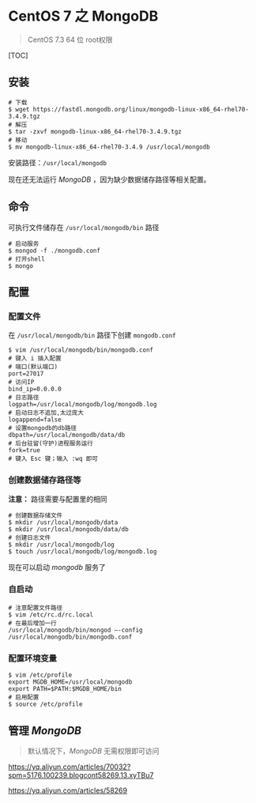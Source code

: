 # CentOS 7 之 MongoDB

> CentOS 7.3 64 位 root权限

[TOC]



## 安装

```shell
# 下载
$ wget https://fastdl.mongodb.org/linux/mongodb-linux-x86_64-rhel70-3.4.9.tgz
# 解压
$ tar -zxvf mongodb-linux-x86_64-rhel70-3.4.9.tgz
# 移动
$ mv mongodb-linux-x86_64-rhel70-3.4.9 /usr/local/mongodb
```

安装路径：`/usr/local/mongodb ` 

现在还无法运行 *MongoDB* ，因为缺少数据储存路径等相关配置。

## 命令

可执行文件储存在 `/usr/local/mongodb/bin` 路径

```shell
# 启动服务
$ mongod -f ./mongodb.conf
# 打开shell
$ mongo
```

## 配置

### 配置文件

在 `/usr/local/mongodb/bin` 路径下创建 `mongodb.conf` 

```shell
$ vim /usr/local/mongodb/bin/mongodb.conf
# 键入 i 插入配置
# 端口(默认端口)
port=27017
# 访问IP 
bind_ip=0.0.0.0
# 日志路径
logpath=/usr/local/mongodb/log/mongodb.log
# 启动日志不追加,太过庞大
logappend=false
# 设置mongodb的db路径
dbpath=/usr/local/mongodb/data/db
# 后台驻留(守护)进程服务运行
fork=true
# 键入 Esc 键；输入 :wq 即可
```

### 创建数据储存路径等

**注意：** 路径需要与配置里的相同

```shell
# 创建数据存储文件
$ mkdir /usr/local/mongodb/data
$ mkdir /usr/local/mongodb/data/db
# 创建日志文件
$ mkdir /usr/local/mongodb/log
$ touch /usr/local/mongodb/log/mongodb.log
```

现在可以启动 *mongodb* 服务了

### 自启动

```shell
# 注意配置文件路径
$ vim /etc/rc.d/rc.local
# 在最后增加一行
/usr/local/mongodb/bin/mongod –-config /usr/local/mongodb/bin/mongodb.conf
```

### 配置环境变量

```shell
$ vim /etc/profile
export MGDB_HOME=/usr/local/mongodb
export PATH=$PATH:$MGDB_HOME/bin
# 启用配置
$ source /etc/profile
```

##  

## 管理 *MongoDB*

> 默认情况下，*MongoDB* 无需权限即可访问

https://yq.aliyun.com/articles/70032?spm=5176.100239.blogcont58269.13.xyTBu7



https://yq.aliyun.com/articles/58269
